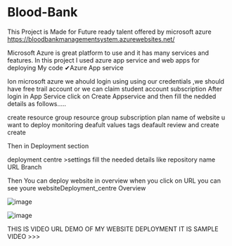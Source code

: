 # Blood-Bank

This Project is Made for Future ready talent offered by microsoft azure https://bloodbankmanagementsystem.azurewebsites.net/

Microsoft Azure is great platform to use and it has many services and features. In this project I used azure app service and web apps for deploying My code ✔Azure App service

Ion microsoft azure we ahould login using using our credentials ,we should have free trail account or we can claim student account subscription After login in App Service click on Create Appservice and then fill the nedded details as follows.....

create resource group resource group subscription plan name of website u want to deploy monitoring deafult values tags deafault review and create create

Then in Deployment section

deployment centre >settings fill the needed details like repository name URL Branch

Then You can deploy website in overview when you click on URL you can see youre websiteDeployment_centre Overview

![image](https://user-images.githubusercontent.com/79088745/153249493-6b568a99-5770-4aae-ba13-38a288d6ee6f.png)


![image](https://user-images.githubusercontent.com/79088745/153249587-b882ab70-bfcc-457a-9a65-0565f8951d04.png)

THIS IS VIDEO URL DEMO OF MY WEBSITE DEPLOYMENT IT IS SAMPLE VIDEO >>>
